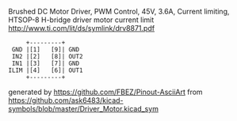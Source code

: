 Brushed DC Motor Driver, PWM Control, 45V, 3.6A, Current limiting, HTSOP-8
H-bridge driver motor current limit
http://www.ti.com/lit/ds/symlink/drv8871.pdf


	     +---------+
	 GND |[1]   [9]| GND
	 IN2 |[2]   [8]| OUT2
	 IN1 |[3]   [7]| GND
	ILIM |[4]   [6]| OUT1
	     +---------+


generated by https://github.com/FBEZ/Pinout-AsciiArt from https://github.com/ask6483/kicad-symbols/blob/master/Driver_Motor.kicad_sym